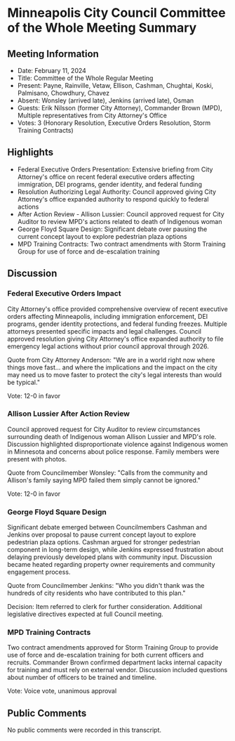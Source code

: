 # Minneapolis City Council Committee of the Whole Meeting Summary

## Meeting Information
- Date: February 11, 2024
- Title: Committee of the Whole Regular Meeting
- Present: Payne, Rainville, Vetaw, Ellison, Cashman, Chughtai, Koski, Palmisano, Chowdhury, Chavez
- Absent: Wonsley (arrived late), Jenkins (arrived late), Osman
- Guests: Erik Nilsson (former City Attorney), Commander Brown (MPD), Multiple representatives from City Attorney's Office
- Votes: 3 (Honorary Resolution, Executive Orders Resolution, Storm Training Contracts)

## Highlights
* Federal Executive Orders Presentation: Extensive briefing from City Attorney's office on recent federal executive orders affecting immigration, DEI programs, gender identity, and federal funding
* Resolution Authorizing Legal Authority: Council approved giving City Attorney's office expanded authority to respond quickly to federal actions
* After Action Review - Allison Lussier: Council approved request for City Auditor to review MPD's actions related to death of Indigenous woman
* George Floyd Square Design: Significant debate over pausing the current concept layout to explore pedestrian plaza options
* MPD Training Contracts: Two contract amendments with Storm Training Group for use of force and de-escalation training

## Discussion 

### Federal Executive Orders Impact
City Attorney's office provided comprehensive overview of recent executive orders affecting Minneapolis, including immigration enforcement, DEI programs, gender identity protections, and federal funding freezes. Multiple attorneys presented specific impacts and legal challenges. Council approved resolution giving City Attorney's office expanded authority to file emergency legal actions without prior council approval through 2026.

Quote from City Attorney Anderson: "We are in a world right now where things move fast... and where the implications and the impact on the city may need us to move faster to protect the city's legal interests than would be typical."

Vote: 12-0 in favor

### Allison Lussier After Action Review
Council approved request for City Auditor to review circumstances surrounding death of Indigenous woman Allison Lussier and MPD's role. Discussion highlighted disproportionate violence against Indigenous women in Minnesota and concerns about police response. Family members were present with photos.

Quote from Councilmember Wonsley: "Calls from the community and Allison's family saying MPD failed them simply cannot be ignored."

Vote: 12-0 in favor

### George Floyd Square Design
Significant debate emerged between Councilmembers Cashman and Jenkins over proposal to pause current concept layout to explore pedestrian plaza options. Cashman argued for stronger pedestrian component in long-term design, while Jenkins expressed frustration about delaying previously developed plans with community input. Discussion became heated regarding property owner requirements and community engagement process.

Quote from Councilmember Jenkins: "Who you didn't thank was the hundreds of city residents who have contributed to this plan."

Decision: Item referred to clerk for further consideration. Additional legislative directives expected at full Council meeting.

### MPD Training Contracts 
Two contract amendments approved for Storm Training Group to provide use of force and de-escalation training for both current officers and recruits. Commander Brown confirmed department lacks internal capacity for training and must rely on external vendor. Discussion included questions about number of officers to be trained and timeline.

Vote: Voice vote, unanimous approval

## Public Comments
No public comments were recorded in this transcript.
